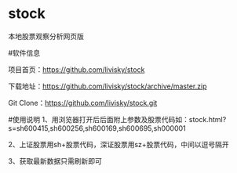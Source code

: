 # stock
本地股票观察分析网页版

#软件信息

项目首页：https://github.com/livisky/stock

下载地址：https://github.com/livisky/stock/archive/master.zip

Git Clone：https://github.com/livisky/stock.git



#使用说明
1、用浏览器打开后后面附上参数及股票代码如：stock.html?s=sh600415,sh600256,sh600169,sh600695,sh000001

2、上证股票用sh+股票代码，深证股票用sz+股票代码，中间以逗号隔开

3、获取最新数据只需刷新即可
